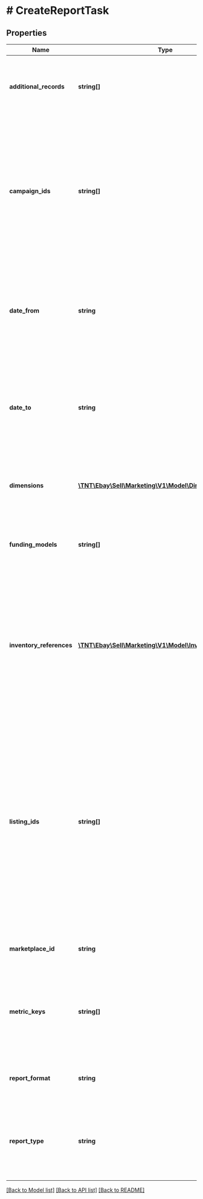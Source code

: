 # # CreateReportTask

## Properties

Name | Type | Description | Notes
------------ | ------------- | ------------- | -------------
**additional_records** | **string[]** | A list of additional records that shall be included in the report, such as non-performing data.&lt;br /&gt;&lt;br /&gt;&lt;span class&#x3D;\&quot;tablenote\&quot;&gt;&lt;span style&#x3D;\&quot;color:#004680\&quot;&gt;&lt;strong&gt;Note:&lt;/strong&gt;&lt;/span&gt; Additional records are only applicable to Promoted Listings Advanced (PLA) campaigns that use the Cost Per Click (CPC) funding model.&lt;/span&gt;&lt;br /&gt;&lt;b&gt;Valid Value:&lt;/b&gt; &lt;code&gt;NON_PERFORMING_DATA&lt;/code&gt; | [optional]
**campaign_ids** | **string[]** | A list of campaign IDs to be included in the report task. Call &lt;b&gt;getCampaigns&lt;/b&gt; to get a list of the current campaign IDs for a seller.&lt;br /&gt;&lt;br /&gt;For Promoted Listings Standard (PLS) sellers, this field is required if the &lt;b&gt;reportType&lt;/b&gt; is set to &lt;code&gt;CAMPAIGN_PERFORMANCE_REPORT&lt;/code&gt; or &lt;code&gt;CAMPAIGN_PERFORMANCE_SUMMARY_REPORT&lt;/code&gt;.&lt;br /&gt;&lt;br /&gt;For Promoted Listings Advanced (PLA) sellers, leave this request field blank to retrieve the details for all campaigns associated with your account, or specify the campaign IDs for which you would like to retrieve the campaign-specific details.&lt;br /&gt;&lt;br /&gt;&lt;span class&#x3D;\&quot;tablenote\&quot;&gt;&lt;span style&#x3D;\&quot;color:#004680\&quot;&gt;&lt;strong&gt;Note:&lt;/strong&gt;&lt;/span&gt; There is a maximum data limit that cannot be exceeded when generating reports. If this threshold is exceeded, the report will fail. Refer to &lt;a href&#x3D;\&quot;/api-docs/sell/static/marketing/pl-reports.html#creation\&quot;&gt;Promoted Listings reporting&lt;/a&gt; in the Selling Integration Guide for details.&lt;/span&gt;&lt;br /&gt;&lt;br /&gt;&lt;b&gt;Maximum:&lt;/b&gt;&lt;ul&gt;&lt;li&gt;25 IDs for PLS&lt;/li&gt;&lt;li&gt;1,000 IDs for PLA&lt;/li&gt;&lt;/ul&gt; | [optional]
**date_from** | **string** | The date defining the start of the timespan covered by the report.&lt;br /&gt;&lt;br /&gt;Format the timestamp as an &lt;a href&#x3D;\&quot;https://www.iso.org/iso-8601-date-and-time-format.html\&quot; title&#x3D;\&quot;https://www.iso.org\&quot; target&#x3D;\&quot;_blank\&quot;&gt;ISO 8601&lt;/a&gt; string, which is based on the 24-hour Coordinated Universal Time (UTC) clock with local offset.&lt;br /&gt;&lt;br /&gt;&lt;span class&#x3D;\&quot;tablenote\&quot;&gt;&lt;span style&#x3D;\&quot;color:#004680\&quot;&gt;&lt;strong&gt;Note:&lt;/strong&gt;&lt;/span&gt; The date specified cannot be a future date.&lt;/span&gt;&lt;br /&gt;&lt;br /&gt;&lt;b&gt;Format:&lt;/b&gt; &lt;code&gt;[YYYY]-[MM]-[DD]T[hh]:[mm]:[ss].[sss]Z&lt;/code&gt;&lt;br /&gt;&lt;br /&gt;&lt;b&gt;Example:&lt;/b&gt; &lt;code&gt;2021-03-15T13:00:00-07:00&lt;/code&gt; | [optional]
**date_to** | **string** | The date defining the end of the timespan covered by the report.&lt;br /&gt;&lt;br /&gt;As with the &lt;b&gt;dateFrom&lt;/b&gt; field, format the timestamp as an &lt;a href&#x3D;\&quot;https://www.iso.org/iso-8601-date-and-time-format.html\&quot; title&#x3D;\&quot;https://www.iso.org\&quot; target&#x3D;\&quot;_blank\&quot;&gt;ISO 8601&lt;/a&gt; string.&lt;br /&gt;&lt;br /&gt;&lt;span class&#x3D;\&quot;tablenote\&quot;&gt;&lt;span style&#x3D;\&quot;color:#004680\&quot;&gt;&lt;strong&gt;Note:&lt;/strong&gt;&lt;/span&gt; The date specified cannot be a future date. Additionally, the time specified must be a later time than that specified in the &lt;b&gt;dateFrom&lt;/b&gt; field.&lt;/span&gt;&lt;br /&gt;&lt;br /&gt;&lt;b&gt;Format:&lt;/b&gt; &lt;code&gt;[YYYY]-[MM]-[DD]T[hh]:[mm]:[ss].[sss]Z&lt;/code&gt;&lt;br /&gt;&lt;br /&gt;&lt;b&gt;Example:&lt;/b&gt; &lt;code&gt;2021-03-17T13:00:00-07:00&lt;/code&gt; | [optional]
**dimensions** | [**\TNT\Ebay\Sell\Marketing\V1\Model\Dimension[]**](Dimension.md) | The list of the dimensions applied to the report.  &lt;p&gt;A dimension is an attribute to which the report data applies. For example, if you set &lt;b&gt;dimensionKey&lt;/b&gt; to &lt;code&gt;campaign_id&lt;/code&gt; in a Campaign Performance Report, the data will apply to the entire ad campaign. For information on the dimensions and how to specify them, see &lt;a href&#x3D;\&quot;/api-docs/sell/static/marketing/pl-reports.html\&quot;&gt;Promoted Listings reporting&lt;/a&gt;.&lt;/p&gt; | [optional]
**funding_models** | **string[]** | The funding model for the campaign that shall be included in the report.&lt;br /&gt;&lt;br /&gt;&lt;span class&#x3D;\&quot;tablenote\&quot;&gt;&lt;span style&#x3D;\&quot;color:#004680\&quot;&gt;&lt;strong&gt;Note:&lt;/strong&gt;&lt;/span&gt; The default funding model for Promoted Listings reports is &lt;code&gt;COST_PER_SALE&lt;/code&gt;.&lt;/span&gt;&lt;br /&gt;&lt;br /&gt;&lt;b&gt;Valid Values:&lt;/b&gt;&lt;ul&gt;&lt;li&gt;&lt;code&gt;COST_PER_SALE&lt;/code&gt;&lt;/li&gt;&lt;li&gt;&lt;code&gt;COST_PER_CLICK&lt;/code&gt;&lt;/li&gt;&lt;/ul&gt;&lt;i&gt;Required if&lt;/i&gt; the campaign funding model is Cost Per Click (CPC). | [optional]
**inventory_references** | [**\TNT\Ebay\Sell\Marketing\V1\Model\InventoryReference[]**](InventoryReference.md) | You can use this field to supply an array of items to include in the report if you manage your inventory with the &lt;a href&#x3D;\&quot;/api-docs/sell/inventory/resources/methods\&quot;&gt;Inventory API&lt;/a&gt;.  &lt;br&gt;&lt;br&gt;This field is mutually exclusive with the &lt;b&gt;listingIds&lt;/b&gt; field; if you populate this field, &lt;i&gt;do not&lt;/i&gt; populate the &lt;b&gt;listingIds&lt;/b&gt; field.  &lt;br&gt;&lt;br&gt;An inventory reference identifies an item in your inventory using a pair of values, where the &lt;b&gt;inventoryReferenceId&lt;/b&gt; can be either a seller-defined &lt;b&gt;SKU&lt;/b&gt; value or an &lt;b&gt;inventoryItemGroupKey&lt;/b&gt;, where an &lt;b&gt;inventoryItemGroupKey&lt;/b&gt; is seller-defined ID for an inventory item group (a multiple-variation listing). &lt;br&gt;&lt;br&gt;Couple the &lt;b&gt;inventoryReferenceId&lt;/b&gt; with an &lt;b&gt;inventoryReferenceType&lt;/b&gt; identifier to fully identify an item in your inventory.  &lt;br&gt;&lt;br&gt;&lt;b&gt;Maximum: &lt;/b&gt; 500 items &lt;br&gt;&lt;br&gt;&lt;i&gt;Required if &lt;/i&gt; you do not supply an array of &lt;b&gt;listingId&lt;/b&gt; values or if you set &lt;b&gt;reportType&lt;/b&gt; to &lt;code&gt;INVENTORY_PERFORMANCE_REPORT&lt;/code&gt;. | [optional]
**listing_ids** | **string[]** | Use this field to supply an array of listing IDs you want to include in the report.&lt;br&gt;&lt;br&gt;A listing ID is the eBay listing identifier that is generated when the listing is created. This field accepts listing ID values generated with both the Inventory API and the eBay Traditional APIs, such as the Trading and Finding APIs.&lt;br&gt;&lt;br&gt;&lt;span class&#x3D;\&quot;tablenote\&quot;&gt;&lt;span style&#x3D;\&quot;color:#FF0000\&quot;&gt;&lt;strong&gt;Important:&lt;/strong&gt;&lt;/span&gt; This field is mutually exclusive with the &lt;b&gt;inventoryReferences&lt;/b&gt; field; if you populate this field, &lt;i&gt;do not&lt;/i&gt; populate the &lt;b&gt;inventoryReferences&lt;/b&gt; field.&lt;/span&gt;&lt;br /&gt;&lt;br /&gt;For Promoted Listings Standard (PLS) sellers, this field is required if you do not supply an array of &lt;b&gt;inventoryReferences&lt;/b&gt; values or if you set the &lt;b&gt;reportType&lt;/b&gt; to &lt;code&gt;LISTING_PERFORMANCE_REPORT&lt;/code&gt;.&lt;br /&gt;&lt;br /&gt;For Promoted Listings Advanced (PLA) sellers, leave this field blank to retrieve the details for all listings associated with the specified campaign IDs (or all campaigns associated with your account, if no campaign IDs are specified), or specify the listing IDs for which you would like to retrieve the listing-specific details.&lt;br /&gt;&lt;br /&gt;&lt;span class&#x3D;\&quot;tablenote\&quot;&gt;&lt;span style&#x3D;\&quot;color:#004680\&quot;&gt;&lt;strong&gt;Note:&lt;/strong&gt;&lt;/span&gt; There is a maximum data limit that cannot be exceeded when generating reports. If this threshold is exceeded, the report will fail. Refer to &lt;a href&#x3D;\&quot;/api-docs/sell/static/marketing/pl-reports.html#creation\&quot;&gt;Promoted Listings reporting&lt;/a&gt; in the Selling Integration Guide for details.&lt;/span&gt;&lt;br /&gt;&lt;br /&gt;&lt;b&gt;Maximum:&lt;/b&gt; 500 listings | [optional]
**marketplace_id** | **string** | The ID for the eBay marketplace on which the report is based.&lt;br /&gt;&lt;br /&gt;&lt;b&gt;Maximum: &lt;/b&gt; 1 For implementation help, refer to &lt;a href&#x3D;&#39;https://developer.ebay.com/api-docs/sell/marketing/types/ba:MarketplaceIdEnum&#39;&gt;eBay API documentation&lt;/a&gt; | [optional]
**metric_keys** | **string[]** | The list of metrics to be included in the report.  &lt;p&gt;Metrics are the quantitative measurements compiled into the report and the data returned is based on the specified dimension of the report. For example, if the dimension is &lt;code&gt;campaign&lt;/code&gt;, the metrics for &lt;b&gt;number of sales&lt;/b&gt; would be the number of sales in the campaign. However, if the dimension is &lt;code&gt;listing&lt;/code&gt;, the &lt;b&gt;number of sales&lt;/b&gt; represents the number of items sold in that listing.&lt;/p&gt;  &lt;p&gt;For information on metric keys and how to set them, see &lt;a href&#x3D;\&quot;/api-docs/sell/static/marketing/pl-reports.html\&quot;&gt;Promoted Listings reporting&lt;/a&gt;.&lt;/p&gt;&lt;b&gt;Minimum: &lt;/b&gt; 1 | [optional]
**report_format** | **string** | The file format of the report. Currently, the only supported format is &lt;code&gt;TSV_GZIP&lt;/code&gt;, which is a gzip file with tab separated values. For implementation help, refer to &lt;a href&#x3D;&#39;https://developer.ebay.com/api-docs/sell/marketing/types/plr:ReportFormatEnum&#39;&gt;eBay API documentation&lt;/a&gt; | [optional]
**report_type** | **string** | The type of report to be generated, such as &lt;code&gt;ACCOUNT_PERFORMANCE_REPORT&lt;/code&gt; or &lt;code&gt;CAMPAIGN_PERFORMANCE_REPORT&lt;/code&gt;.&lt;br/&gt;&lt;br/&gt;&lt;span class&#x3D;\&quot;tablenote\&quot;&gt;&lt;b&gt;Note:&lt;/b&gt; INVENTORY_PERFORMANCE_REPORT is not currently available; availability date is pending.&lt;/span&gt;&lt;br /&gt;&lt;br /&gt;&lt;b&gt;Maximum:&lt;/b&gt; 1 For implementation help, refer to &lt;a href&#x3D;&#39;https://developer.ebay.com/api-docs/sell/marketing/types/plr:ReportTypeEnum&#39;&gt;eBay API documentation&lt;/a&gt; | [optional]

[[Back to Model list]](../../README.md#models) [[Back to API list]](../../README.md#endpoints) [[Back to README]](../../README.md)
